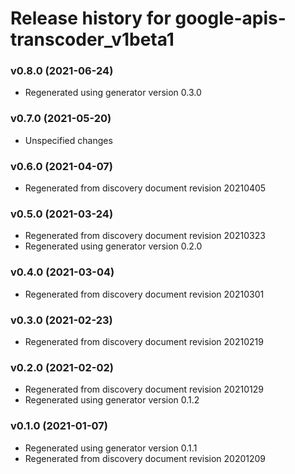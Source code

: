 # Release history for google-apis-transcoder_v1beta1

### v0.8.0 (2021-06-24)

* Regenerated using generator version 0.3.0

### v0.7.0 (2021-05-20)

* Unspecified changes

### v0.6.0 (2021-04-07)

* Regenerated from discovery document revision 20210405

### v0.5.0 (2021-03-24)

* Regenerated from discovery document revision 20210323
* Regenerated using generator version 0.2.0

### v0.4.0 (2021-03-04)

* Regenerated from discovery document revision 20210301

### v0.3.0 (2021-02-23)

* Regenerated from discovery document revision 20210219

### v0.2.0 (2021-02-02)

* Regenerated from discovery document revision 20210129
* Regenerated using generator version 0.1.2

### v0.1.0 (2021-01-07)

* Regenerated using generator version 0.1.1
* Regenerated from discovery document revision 20201209


